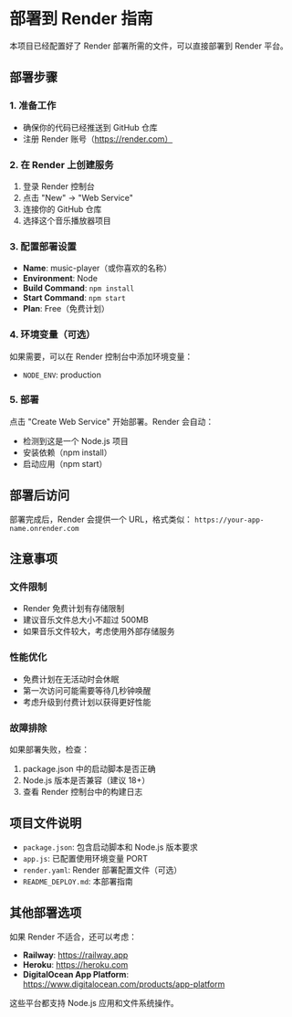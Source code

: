 # 部署到 Render 指南

本项目已经配置好了 Render 部署所需的文件，可以直接部署到 Render 平台。

## 部署步骤

### 1. 准备工作
- 确保你的代码已经推送到 GitHub 仓库
- 注册 Render 账号（https://render.com）

### 2. 在 Render 上创建服务
1. 登录 Render 控制台
2. 点击 "New" -> "Web Service"
3. 连接你的 GitHub 仓库
4. 选择这个音乐播放器项目

### 3. 配置部署设置
- **Name**: music-player（或你喜欢的名称）
- **Environment**: Node
- **Build Command**: `npm install`
- **Start Command**: `npm start`
- **Plan**: Free（免费计划）

### 4. 环境变量（可选）
如果需要，可以在 Render 控制台中添加环境变量：
- `NODE_ENV`: production

### 5. 部署
点击 "Create Web Service" 开始部署。Render 会自动：
- 检测到这是一个 Node.js 项目
- 安装依赖（npm install）
- 启动应用（npm start）

## 部署后访问
部署完成后，Render 会提供一个 URL，格式类似：
`https://your-app-name.onrender.com`

## 注意事项

### 文件限制
- Render 免费计划有存储限制
- 建议音乐文件总大小不超过 500MB
- 如果音乐文件较大，考虑使用外部存储服务

### 性能优化
- 免费计划在无活动时会休眠
- 第一次访问可能需要等待几秒钟唤醒
- 考虑升级到付费计划以获得更好性能

### 故障排除
如果部署失败，检查：
1. package.json 中的启动脚本是否正确
2. Node.js 版本是否兼容（建议 18+）
3. 查看 Render 控制台中的构建日志

## 项目文件说明

- `package.json`: 包含启动脚本和 Node.js 版本要求
- `app.js`: 已配置使用环境变量 PORT
- `render.yaml`: Render 部署配置文件（可选）
- `README_DEPLOY.md`: 本部署指南

## 其他部署选项

如果 Render 不适合，还可以考虑：
- **Railway**: https://railway.app
- **Heroku**: https://heroku.com
- **DigitalOcean App Platform**: https://www.digitalocean.com/products/app-platform

这些平台都支持 Node.js 应用和文件系统操作。